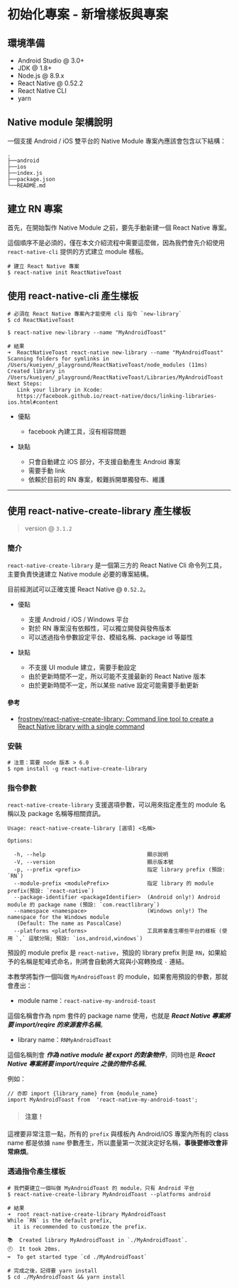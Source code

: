 # 初始化專案 - 新增樣板與專案

## 環境準備

- Android Studio @ 3.0+
- JDK @ 1.8+
- Node.js @ 8.9.x
- React Native @ 0.52.2
- React Native CLI
- yarn

## Native module 架構說明

一個支援 Android / iOS 雙平台的 Native Module 專案內應該會包含以下結構：

```.
.
├──android
├──ios
├──index.js
├──package.json
└──README.md
```

## 建立 RN 專案

首先，在開始製作 Native Module 之前，要先手動新建一個 React Native 專案。

這個順序不是必須的，僅在本文介紹流程中需要這麼做，因為我們會先介紹使用 `react-native-cli` 提供的方式建立 module 樣板。

```shell
# 建立 React Native 專案
$ react-native init ReactNativeToast
```

## 使用 react-native-cli 產生樣板

```shell
# 必須在 React Native 專案內才能使用 cli 指令 `new-library`
$ cd ReactNativeToast

$ react-native new-library --name "MyAndroidToast"

# 結果
➜  ReactNativeToast react-native new-library --name "MyAndroidToast"
Scanning folders for symlinks in /Users/kueiyen/_playground/ReactNativeToast/node_modules (11ms)
Created library in /Users/kueiyen/_playground/ReactNativeToast/Libraries/MyAndroidToast
Next Steps:
   Link your library in Xcode:
   https://facebook.github.io/react-native/docs/linking-libraries-ios.html#content
```

- 優點
  - facebook 內建工具，沒有相容問題

- 缺點
  - 只會自動建立 iOS 部分，不支援自動產生 Android 專案
  - 需要手動 link
  - 依賴於目前的 RN 專案，較難拆開單獨發布、維護

---

## 使用 react-native-create-library 產生樣板

> version @ `3.1.2`

### 簡介

`react-native-create-library` 是一個第三方的 React Native Cli 命令列工具，主要負責快速建立 Native module 必要的專案結構。

目前經測試可以正確支援 React Native @ `0.52.2`。

- 優點
  - 支援 Android / iOS / Windows 平台
  - 對於 RN 專案沒有依賴性，可以獨立開發與發佈版本
  - 可以透過指令參數設定平台、模組名稱、package id 等屬性

- 缺點
  - 不支援 UI module 建立，需要手動設定
  - 由於更新時間不一定，所以可能不支援最新的 React Native 版本
  - 由於更新時間不一定，所以某些 native 設定可能需要手動更新

#### 參考

- [frostney/react-native-create-library: Command line tool to create a React Native library with a single command](https://github.com/frostney/react-native-create-library)

### 安裝

```shell
# 注意：需要 node 版本 > 6.0
$ npm install -g react-native-create-library
```

### 指令參數

`react-native-create-library` 支援選項參數，可以用來指定產生的 module 名稱以及 package 名稱等相關資訊。

```shell
Usage: react-native-create-library [選項] <名稱>

Options:

  -h, --help                                顯示說明
  -V, --version                             顯示版本號
  -p, --prefix <prefix>                     指定 library prefix (預設: `RN`)
  --module-prefix <modulePrefix>            指定 library 的 module prefix(預設: `react-native`)
  --package-identifier <packageIdentifier>  (Android only!) Android module 的 package name (預設: `com.reactlibrary`)
  --namespace <namespace>                   (Windows only!) The namespace for the Windows module
   (Default: The name as PascalCase)
  --platforms <platforms>                   工具將會產生哪些平台的樣板 (使用 `,` 逗號分隔; 預設: `ios,android,windows`)
```

預設的 module prefix 是 `react-native`，預設的 library prefix 則是 `RN`，如果給予的名稱是駝峰式命名，則將會自動將大寫與小寫轉換成 `-` 連結。

本教學將製作一個叫做 `MyAndroidToast` 的 module，如果套用預設的參數，那就會產出：

- module name：`react-native-my-android-toast`

這個名稱會作為 npm 套件的 package name 使用，也就是 ***React Native 專案將要 import/reqire 的來源套件名稱***。

- library name：`RNMyAndroidToast`

這個名稱則會 ***作為 native module 被 export 的對象物件***，同時也是 ***React Native 專案將要 import/require 之後的物件名稱***。

例如：

```javascript=
// 亦即 import {library_name} from {module_name}
import MyAndroidToast from  'react-native-my-android-toast';
```

> #### 注意！

這裡要非常注意一點，所有的 `prefix` 與樣板內 Android/iOS 專案內所有的 class name 都是依據 `name` 參數產生，所以盡量第一次就決定好名稱，**事後要修改會非常麻煩**。

### 透過指令產生樣板

```shell
# 我們要建立一個叫做 MyAndroidToast 的 module，只有 Android 平台
$ react-native-create-library MyAndroidToast --platforms android

# 結果
➜  root react-native-create-library MyAndroidToast
While `RN` is the default prefix,
  it is recommended to customize the prefix.

📚  Created library MyAndroidToast in `./MyAndroidToast`.
🕘  It took 20ms.
➡️  To get started type `cd ./MyAndroidToast`

# 完成之後，記得要 yarn install
$ cd ./MyAndroidToast && yarn install
```